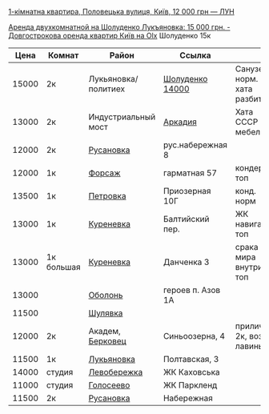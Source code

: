 [1-кімнатна квартира, Половецька вулиця, Київ, 12 000 грн — ЛУН](https://lun.ua/realty/3037828811)

[Аренда двухкомнатной на Шолуденко Лукъяновка: 15 000 грн. - Довгострокова оренда квартир Київ на Olx](https://www.olx.ua/d/uk/obyavlenie/arenda-dvuhkomnatnoy-na-sholudenko-lukyanovka-IDY3sVR.html?isPreviewActive=0&sliderIndex=5)
Шолуденко 15к


| Цена  | Комнат     | Район                                                                                                                                         | Ссылка                                                                                                                                                                                         |                               |
| ----- | ---------- | --------------------------------------------------------------------------------------------------------------------------------------------- | ---------------------------------------------------------------------------------------------------------------------------------------------------------------------------------------------- | ----------------------------- |
| 15000 | 2к         | Лукьяновка/политиех                                                                                                                           | [Шолуденко](https://www.olx.ua/d/uk/obyavlenie/arenda-dvuhkomnatnoy-na-sholudenko-lukyanovka-IDY3sVR.html?isPreviewActive=0&sliderIndex=5)<br>[14000](https://100realty.ua/uk/object/83934209) | Санузел норм.<br>хата разбита |
| 13000 | 2к         | Индустриальный мост                                                                                                                           | [Аркадия](https://lun.ua/realty/3048569851)                                                                                                                                                    | Хата СССР по<br>мебели        |
| 12000 | 2к         | [Русановка](https://dom.ria.com/uk/realty-dolgosrochnaya-arenda-kvartira-kiev-dneprovskiy-rusanovskaya-naberejnaya-32485078.html)             | рус.набережная 8                                                                                                                                                                               |                               |
| 12000 | 1к         | [Форсаж](https://www.olx.ua/d/uk/obyavlenie/orenda-1k-kvartiri-po-vul-garmatna-vul-57-IDYbHYm.html)                                           | гарматная 57                                                                                                                                                                                   | кондер, топ                   |
| 13500 | 1к         | [Петровка](https://rem.ua/ua/arenda-kvartira-1-komn-36-kv-m-ul-priozernaya-ulica-obolon-kiev-obolonskiy-rayon-db2624809?hash=NjU5OF9qZUhH)    | Приозерная 10Г                                                                                                                                                                                 | конд. норм                    |
| 13000 | 1к         | [Куреневка](https://rem.ua/ua/arenda-kvartira-1-komn-50-kv-m-ul-baltiyskiy-pereulok-obolon-kiev-obolonskiy-rayon-db2518392?hash=NjU5OF9qZUhH) | Балтийский пер.                                                                                                                                                                                | ЖК навигатор, топ             |
| 13000 | 1к большая | [Куреневка](https://rieltor.ua/flats-rent/view/11913723/)                                                                                     | Данченка 3                                                                                                                                                                                     | срака мира<br>внутри топ      |
| 13000 |            | [Оболонь](https://www.olx.ua/d/uk/obyavlenie/orenda-1k-kvartiri-na-vul-gerov-polku-azov-1a-IDYenaX.html?reason=ip%7Cmaria)                    | героев п. Азов 1А                                                                                                                                                                              |                               |
| 11500 |            | [Шулявка](https://rieltor.ua/flats-rent/view/11929745/)                                                                                       |                                                                                                                                                                                                |                               |
| 12000 | 2к         | Академ, [Берковец](https://www.x-estate.com/offers/668eacc2d61e57769d948275)                                                                  | Синьоозерна, 4                                                                                                                                                                                 | приличная 2к, возле лавины    |
| 11500 | 1к         | [Лукьяновка](https://www.x-estate.com/offers/6349ba5b8c21d7669eed7e6b)                                                                        | Полтавская, 3                                                                                                                                                                                  |                               |
| 14000 | студия     | [Левобережка](https://t.me/c/2182509122/17875)                                                                                                | ЖК Каховська                                                                                                                                                                                   |                               |
| 11000 | студия     | [Голосеево](https://www.olx.ua/d/uk/obyavlenie/orenda-kvartiri-stud-v-zhk-parklend-IDYdAJk.html?reason=seller_profile)                        | ЖК Паркленд                                                                                                                                                                                    |                               |
| 11500 | 2к         | [Русановка](https://dom.ria.com/uk/realty-dolgosrochnaya-arenda-kvartira-kiev-dneprovskiy-rusanovskaya-naberejnaya-32485078.html)             | Набережная                                                                                                                                                                                     |                               |
